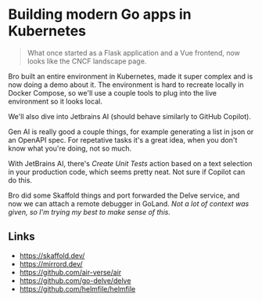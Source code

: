 # Building modern Go apps in Kubernetes

> What once started as a Flask application and a Vue frontend, now looks like the CNCF landscape page.

Bro built an entire environment in Kubernetes, made it super complex and is now doing a demo about it. 
The environment is hard to recreate locally in Docker Compose, so we'll use a couple tools to
plug into the live environment so it looks local.

We'll also dive into Jetbrains AI (should behave similarly to GitHub Copilot).

Gen AI is really good a couple things, for example generating a list in json or an OpenAPI spec. For
repetative tasks it's a great idea, when you don't know what you're doing, not so much.

With JetBrains AI, there's _Create Unit Tests_ action based on a text selection in your production
code, which seems pretty neat. Not sure if Copilot can do this.

Bro did some Skaffold things and port forwarded the Delve service, and now we can attach
a remote debugger in GoLand. _Not a lot of context was given, so I'm trying my best to make sense of this._

## Links

- <https://skaffold.dev/>
- <https://mirrord.dev/>
- <https://github.com/air-verse/air>
- <https://github.com/go-delve/delve>
- <https://github.com/helmfile/helmfile>
